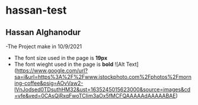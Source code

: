 # hassan-test
## Hassan Alghanodur
-The Project make in 10/9/2021
- The font size used in the page is **19px**
- The font wieght used in the page is **bold**
![Alt Text] (https://www.google.com/url?sa=i&url=https%3A%2F%2Fwww.istockphoto.com%2Fphotos%2Fmorning-coffee&psig=AOvVaw2-lVnJodsed0TDsuthHM32&ust=1635245015623000&source=images&cd=vfe&ved=0CAsQjRxqFwoTCIim3aOx5fMCFQAAAAAdAAAAABAE)
